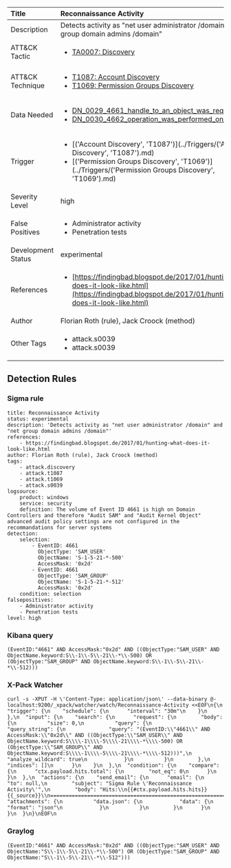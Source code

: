 | Title                | Reconnaissance Activity                                                                                                                                                 |
|:---------------------|:------------------------------------------------------------------------------------------------------------------------------------------------------------|
| Description          | Detects activity as "net user administrator /domain" and "net group domain admins /domain"                                                                                                                                           |
| ATT&amp;CK Tactic    | <ul><li>[TA0007: Discovery](https://attack.mitre.org/tactics/TA0007)</li></ul>  |
| ATT&amp;CK Technique | <ul><li>[T1087: Account Discovery](https://attack.mitre.org/tactics/T1087)</li><li>[T1069: Permission Groups Discovery](https://attack.mitre.org/tactics/T1069)</li></ul>                             |
| Data Needed          | <ul><li>[DN_0029_4661_handle_to_an_object_was_requested](../Data_Needed/DN_0029_4661_handle_to_an_object_was_requested.md)</li><li>[DN_0030_4662_operation_was_performed_on_an_object](../Data_Needed/DN_0030_4662_operation_was_performed_on_an_object.md)</li></ul>                                                         |
| Trigger              | <ul><li>[('Account Discovery', 'T1087')](../Triggers/('Account Discovery', 'T1087').md)</li><li>[('Permission Groups Discovery', 'T1069')](../Triggers/('Permission Groups Discovery', 'T1069').md)</li></ul>  |
| Severity Level       | high                                                                                                                                                 |
| False Positives      | <ul><li>Administrator activity</li><li>Penetration tests</li></ul>                                                                  |
| Development Status   | experimental                                                                                                                                                |
| References           | <ul><li>[https://findingbad.blogspot.de/2017/01/hunting-what-does-it-look-like.html](https://findingbad.blogspot.de/2017/01/hunting-what-does-it-look-like.html)</li></ul>                                                          |
| Author               | Florian Roth (rule), Jack Croock (method)                                                                                                                                                |
| Other Tags           | <ul><li>attack.s0039</li><li>attack.s0039</li></ul> | 

## Detection Rules

### Sigma rule

```
title: Reconnaissance Activity
status: experimental
description: 'Detects activity as "net user administrator /domain" and "net group domain admins /domain"'
references:
    - https://findingbad.blogspot.de/2017/01/hunting-what-does-it-look-like.html
author: Florian Roth (rule), Jack Croock (method)
tags:
    - attack.discovery
    - attack.t1087
    - attack.t1069
    - attack.s0039
logsource:
    product: windows
    service: security
    definition: The volume of Event ID 4661 is high on Domain Controllers and therefore "Audit SAM" and "Audit Kernel Object" advanced audit policy settings are not configured in the recommandations for server systems
detection:
    selection:
        - EventID: 4661
          ObjectType: 'SAM_USER'
          ObjectName: 'S-1-5-21-*-500'
          AccessMask: '0x2d'
        - EventID: 4661
          ObjectType: 'SAM_GROUP'
          ObjectName: 'S-1-5-21-*-512'
          AccessMask: '0x2d'
    condition: selection
falsepositives:
    - Administrator activity
    - Penetration tests
level: high

```





### Kibana query

```
(EventID:"4661" AND AccessMask:"0x2d" AND ((ObjectType:"SAM_USER" AND ObjectName.keyword:S\\-1\\-5\\-21\\-*\\-500) OR (ObjectType:"SAM_GROUP" AND ObjectName.keyword:S\\-1\\-5\\-21\\-*\\-512)))
```





### X-Pack Watcher

```
curl -s -XPUT -H \'Content-Type: application/json\' --data-binary @- localhost:9200/_xpack/watcher/watch/Reconnaissance-Activity <<EOF\n{\n  "trigger": {\n    "schedule": {\n      "interval": "30m"\n    }\n  },\n  "input": {\n    "search": {\n      "request": {\n        "body": {\n          "size": 0,\n          "query": {\n            "query_string": {\n              "query": "(EventID:\\"4661\\" AND AccessMask:\\"0x2d\\" AND ((ObjectType:\\"SAM_USER\\" AND ObjectName.keyword:S\\\\-1\\\\-5\\\\-21\\\\-*\\\\-500) OR (ObjectType:\\"SAM_GROUP\\" AND ObjectName.keyword:S\\\\-1\\\\-5\\\\-21\\\\-*\\\\-512)))",\n              "analyze_wildcard": true\n            }\n          }\n        },\n        "indices": []\n      }\n    }\n  },\n  "condition": {\n    "compare": {\n      "ctx.payload.hits.total": {\n        "not_eq": 0\n      }\n    }\n  },\n  "actions": {\n    "send_email": {\n      "email": {\n        "to": null,\n        "subject": "Sigma Rule \'Reconnaissance Activity\'",\n        "body": "Hits:\\n{{#ctx.payload.hits.hits}}{{_source}}\\n================================================================================\\n{{/ctx.payload.hits.hits}}",\n        "attachments": {\n          "data.json": {\n            "data": {\n              "format": "json"\n            }\n          }\n        }\n      }\n    }\n  }\n}\nEOF\n
```





### Graylog

```
(EventID:"4661" AND AccessMask:"0x2d" AND ((ObjectType:"SAM_USER" AND ObjectName:"S\\-1\\-5\\-21\\-*\\-500") OR (ObjectType:"SAM_GROUP" AND ObjectName:"S\\-1\\-5\\-21\\-*\\-512")))
```


